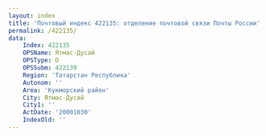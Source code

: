```yaml
---
layout: index
title: 'Почтовый индекс 422135: отделение почтовой связи Почты России'
permalink: /422135/
data:
    Index: 422135
    OPSName: Ятмас-Дусай
    OPSType: О
    OPSSubm: 422139
    Region: 'Татарстан Республика'
    Autonom: ''
    Area: 'Кукморский район'
    City: Ятмас-Дусай
    City1: ''
    ActDate: '20001030'
    IndexOld: ''
---
```

